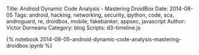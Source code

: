 Title: Android Dynamic Code Analysis - Mastering DroidBox
Date: 2014-08-05
Tags: android, hacking, networking, security, ipython, code, sca, androguard, re, droidbox, mobile, fakebanker, appsec, javascript
Author: Victor Dorneanu
Category: blog
Scripts: d3-timeline.js

{% notebook 2014-08-05-android-dynamic-code-analysis-mastering-droidbox.ipynb %}

